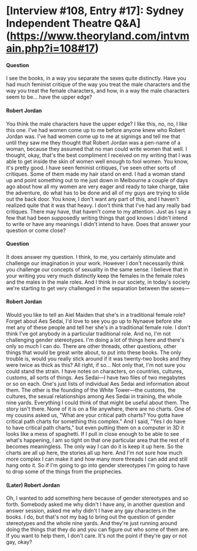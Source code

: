 # [Interview #108, Entry #17]: Sydney Independent Theatre Q&A](https://www.theoryland.com/intvmain.php?i=108#17)

#### Question

I see the books, in a way you separate the sexes quite distinctly. Have you had much feminist critique of the way you treat the male characters and the way you treat the female characters, and how, in a way the male characters seem to be... have the upper edge?

#### Robert Jordan

You think the male characters have the upper edge? I like this, no, no, I like this one. I've had women come up to me before anyone knew who Robert Jordan was. I've had women come up to me at signings and tell me that until they saw me they thought that Robert Jordan was a pen-name of a woman, because they assumed that no man could write women that well. I thought, okay, that's the best compliment I received on my writing that I was able to get inside the skin of women well enough to fool women. You know, it's pretty good. I have seen feminist critiques, I've seen other sorts of critiques. Some of them made my hair stand on end. I had a woman stand up and point something out to me just down in Melbourne a couple of days ago about how all my women are very eager and ready to take charge, take the adventure, do what has to be done and all of my guys are trying to slide out the back door. You know, I don't want any part of this, and I haven't realized quite that it was that heavy. I don't think that I've had any really bad critiques. There may have, that haven't come to my attention. Just as I say a few that had been supposedly writing things that god knows I didn't intend to write or have any meanings I didn't intend to have. Does that answer your question or come close?

#### Question

It does answer my question. I think, to me, you certainly stimulate and challenge our imagination in your work. However I don't necessarily think you challenge our concepts of sexuality in the same sense. I believe that in your writing you very much distinctly keep the females in the female roles and the males in the male roles. And I think in our society, in today's society we're starting to get very challenged in the separation between the sexes—

#### Robert Jordan

Would you like to tell an Aiel Maiden that she's in a traditional female role? Forget about Aes Sedai, I'd love to see you go up to Nynaeve before she met any of these people and tell her she's in a traditional female role. I don't think I've got anybody in a particular traditional role. And no, I'm not challenging gender stereotypes. I'm doing a lot of things here and there's only so much I can do. There are other threads, other questions, other things that would be great write about, to put into these books. The only trouble is, would you really stick around if it was twenty-two books and they were twice as thick as this? All right, if so... Not only that, I'm not sure you could stand the strain. I have notes on characters, on countries, cultures, customs, all sorts of things. Aes Sedai—I have two files of two megabytes or so on each. One's just lists of individual Aes Sedai and information about them. The other is the founding of the White Tower—the customs, the cultures, the sexual relationships among Aes Sedai in training, the whole nine yards. Everything I could think of that might be useful about them. The story isn't there. None of it is on a file anywhere, there are no charts. One of my cousins asked us, "What are your critical path charts? You gotta have critical path charts for something this complex." And I said, "Yes I do have to have critical path charts," but even putting them on a computer in 3D it looks like a mess of spaghetti. If I pull in close enough to be able to see what's happening, I am so tight on that one particular area that the rest of it becomes meaningless. The only way I can do it is keep it up here. So the charts are all up here, the stories all up here. And I'm not sure how much more complex I can make it and how many more threads I can add and still hang onto it. So if I'm going to go into gender stereotypes I'm going to have to drop some of the things from the prophecies.

#### (Later) Robert Jordan

Oh, I wanted to add something here because of gender stereotypes and so forth. Somebody asked me why didn't I have any, in another question and answer session, asked me why didn't I have any gay characters in the books. I do, but that's not my bag to bring out the question of gender stereotypes and the whole nine yards. And they're just running around doing the things that they do and you can figure out who some of them are. If you want to help them, I don't care. It's not the point if they're gay or not gay, okay?

